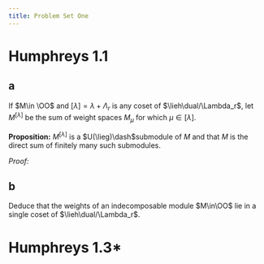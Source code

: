 ```yaml
---
title: Problem Set One
---
```


# Humphreys 1.1

## a

If $M\in \OO$ and $[\lambda] = \lambda + \Lambda_r$ is any coset of $\lieh\dual/\Lambda_r$, let $M^{[\lambda]}$ be the sum of weight spaces $M_\mu$ for which $\mu \in [\lambda]$.

**Proposition:**
$M^{[\lambda]}$ is a $U(\lieg)\dash$submodule of $M$ and that $M$ is the direct sum of finitely many such submodules.

*Proof:*


## b

Deduce that the weights of an indecomposable module $M\in\OO$ lie in a single coset of $\lieh\dual/\Lambda_r$.



# Humphreys 1.3*


